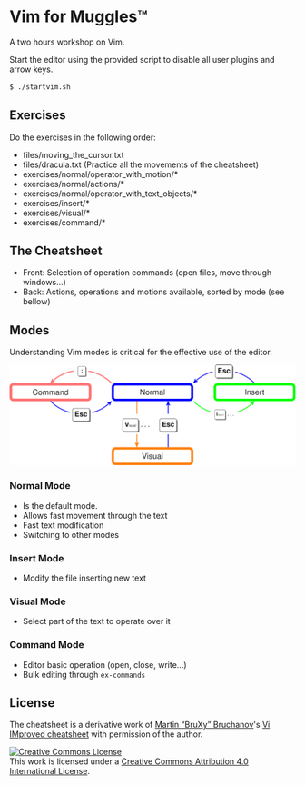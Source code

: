 # Vim for Muggles™

A two hours workshop on Vim.

Start the editor using the provided script to disable all user plugins
and arrow keys.

```bash
$ ./startvim.sh
```


## Exercises

Do the exercises in the following order:

  * files/moving_the_cursor.txt
  * files/dracula.txt  (Practice all the movements of the cheatsheet)
  * exercises/normal/operator_with_motion/\*
  * exercises/normal/actions/\*
  * exercises/normal/operator_with_text_objects/\*
  * exercises/insert/\*
  * exercises/visual/\*
  * exercises/command/\*

## The Cheatsheet

  * Front: Selection of operation commands (open files, move through
    windows...)
  * Back: Actions, operations and motions available, sorted by mode (see
    bellow)


## Modes

Understanding Vim modes is critical for the effective use of the editor. 

![](https://raw.githubusercontent.com/nilp0inter/Vim-for-Muggles/master/modes.png)


### Normal Mode

  * Is the default mode.
  * Allows fast movement through the text
  * Fast text modification
  * Switching to other modes


### Insert Mode

  * Modify the file inserting new text


### Visual Mode

  * Select part of the text to operate over it


### Command Mode

  * Editor basic operation (open, close, write...)
  * Bulk editing through `ex-commands`


## License

The cheatsheet is a derivative work of [Martin “BruXy” Bruchanov](http://gnulinux.guru/?about)'s [Vi IMproved cheatsheet](http://gnulinux.guru/?ViM) with permission of the author.

<a rel="license" href="http://creativecommons.org/licenses/by/4.0/"><img alt="Creative Commons License" style="border-width:0" src="https://i.creativecommons.org/l/by/4.0/80x15.png" /></a><br />This work is licensed under a <a rel="license" href="http://creativecommons.org/licenses/by/4.0/">Creative Commons Attribution 4.0 International License</a>.
